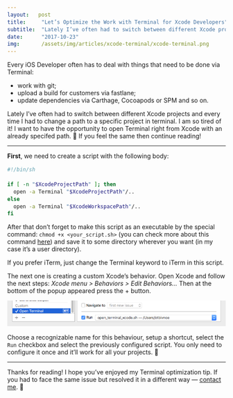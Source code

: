 ```yaml
---
layout:   post
title:     "Let’s Optimize the Work with Terminal for Xcode Developers"
subtitle:  "Lately I’ve often had to switch between different Xcode projects and every time I had to change a path to a specific project in terminal. I am so tired of it! I want to have the opportunity to open Terminal right from Xcode with an already specifed path."
date:      "2017-10-23"
img:       /assets/img/articles/xcode-terminal/xcode-terminal.png
---
```


Every iOS Developer often has to deal with things that need to be done via Terminal:

- work with git;
- upload a build for customers via fastlane;
- update dependencies via Carthage, Cocoapods or SPM and so on.

Lately I’ve often had to switch between different Xcode projects and every time I had to change a path to a specific project in terminal. I am so tired of it! I want to have the opportunity to open Terminal right from Xcode with an already specifed path. 🤔 If you feel the same then continue reading!

<hr>

**First**, we need to create a script with the following body:

```bash
#!/bin/sh

if [ -n "$XcodeProjectPath" ]; then	
  open -a Terminal "$XcodeProjectPath"/..
else		
  open -a Terminal "$XcodeWorkspacePath"/..
fi
```

After that don’t forget to make this script as an executable by the special command: `chmod +x <your_script.sh>` (you can check more about this command [here](https://www.freebsd.org/cgi/man.cgi?query=chmod&sektion=1)) and save it to some directory wherever you want (in my case it’s a user directory).

If you prefer iTerm, just change the Terminal keyword to iTerm in this script.

The next one is creating a custom Xcode’s behavior. Open Xcode and follow the next steps: *Xcode menu > Behaviors > Edit Behaviors…* Then at the bottom of the popup appeared press the + button.

![](/assets/img/articles/xcode-terminal/1.png)

Choose a recognizable name for this behaviour, setup a shortcut, select the `Run` checkbox and select the previously configured script. You only need to configure it once and it’ll work for all your projects. 🎉

<hr>

Thanks for reading! I hope you’ve enjoyed my Terminal optimization tip. If you had to face the same issue but resolved it in a different way — [contact me](/tabs/contact.html). 🙏